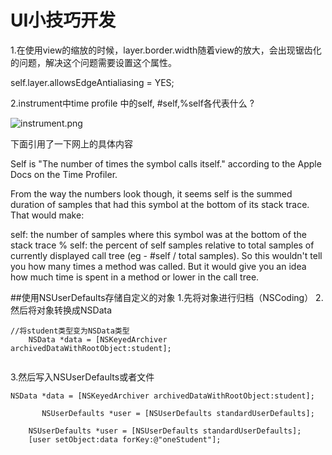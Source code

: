# UI小技巧开发

1.在使用view的缩放的时候，layer.border.width随着view的放大，会出现锯齿化的问题，解决这个问题需要设置这个属性。

self.layer.allowsEdgeAntialiasing = YES;

2.instrument中time profile 中的self, #self,%self各代表什么 ?

![instrument.png](http://ww3.sinaimg.cn/small/937882b5gw1f5bufg4y6ej20cc0853zu.jpg)

下面引用了一下网上的具体内容

Self is "The number of times the symbol calls itself." according to the Apple Docs on the Time Profiler.

From the way the numbers look though, it seems self is the summed duration of samples that had this symbol at the bottom of its stack trace. That would make:

self: the number of samples where this symbol was at the bottom of the stack trace
% self: the percent of self samples relative to total samples of currently displayed call tree
(eg - #self / total samples).
So this wouldn't tell you how many times a method was called. But it would give you an idea how much time is spent in a method or lower in the call tree.

##使用NSUserDefaults存储自定义的对象
1.先将对象进行归档（NSCoding）
2.然后将对象转换成NSData

``` objc
//将student类型变为NSData类型
    NSData *data = [NSKeyedArchiver archivedDataWithRootObject:student];
    
```
3.然后写入NSUserDefaults或者文件

``` objc
NSData *data = [NSKeyedArchiver archivedDataWithRootObject:student];   
       
       NSUserDefaults *user = [NSUserDefaults standardUserDefaults];

    NSUserDefaults *user = [NSUserDefaults standardUserDefaults];
    [user setObject:data forKey:@"oneStudent"];
    
```